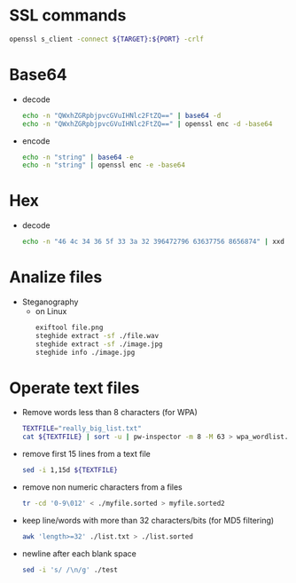 # SSL commands
~~~sh
openssl s_client -connect ${TARGET}:${PORT} -crlf
~~~

# Base64
- decode
  ~~~sh
  echo -n "QWxhZGRpbjpvcGVuIHNlc2FtZQ==" | base64 -d
  echo -n "QWxhZGRpbjpvcGVuIHNlc2FtZQ==" | openssl enc -d -base64
  ~~~
- encode
  ~~~sh
  echo -n "string" | base64 -e
  echo -n "string" | openssl enc -e -base64
  ~~~

# Hex
- decode
  ~~~sh
  echo -n "46 4c 34 36 5f 33 3a 32 396472796 63637756 8656874" | xxd -r -ps
  ~~~

# Analize files
- Steganography
  - on Linux
    ~~~sh
    exiftool file.png
    steghide extract -sf ./file.wav
    steghide extract -sf ./image.jpg
    steghide info ./image.jpg
    ~~~

# Operate text files
- Remove words less than 8 characters (for WPA)
  ~~~sh
  TEXTFILE="really_big_list.txt"
  cat ${TEXTFILE} | sort -u | pw-inspector -m 8 -M 63 > wpa_wordlist.txt
  ~~~

- remove first 15 lines from a text file
  ~~~sh
  sed -i 1,15d ${TEXTFILE}
  ~~~

- remove non numeric characters from a files
  ~~~sh
  tr -cd '0-9\012' < ./myfile.sorted > myfile.sorted2
  ~~~

- keep line/words with more than 32 characters/bits  (for MD5 filtering)
  ~~~sh
  awk 'length>=32' ./list.txt > ./list.sorted
  ~~~

- newline after each blank space
  ~~~sh
  sed -i 's/ /\n/g' ./test
  ~~~
